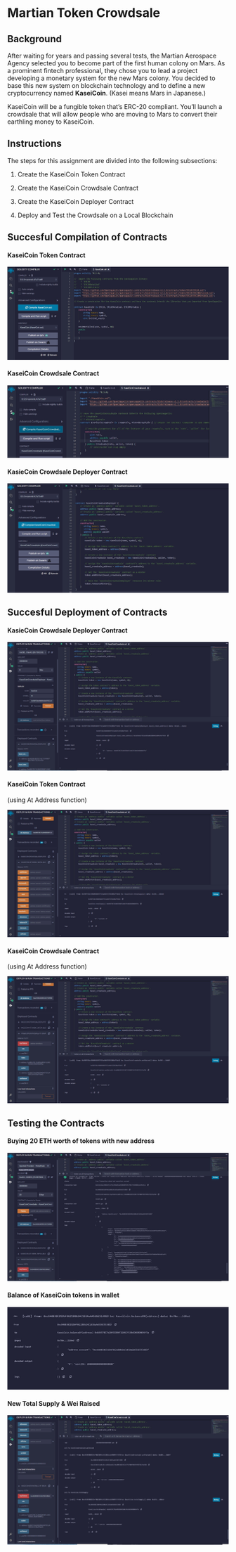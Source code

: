 # Martian Token Crowdsale

## Background

After waiting for years and passing several tests, the Martian Aerospace Agency selected you to become part of the first human colony on Mars. As a prominent fintech professional, they chose you to lead a project developing a monetary system for the new Mars colony. You decided to base this new system on blockchain technology and to define a new cryptocurrency named **KaseiCoin**. (Kasei means Mars in Japanese.)

KaseiCoin will be a fungible token that’s ERC-20 compliant. You’ll launch a crowdsale that will allow people who are moving to Mars to convert their earthling money to KaseiCoin.

## Instructions

The steps for this assignment are divided into the following subsections:

1. Create the KaseiCoin Token Contract

2. Create the KaseiCoin Crowdsale Contract

3. Create the KaseiCoin Deployer Contract

4. Deploy and Test the Crowdsale on a Local Blockchain

## Succesful Compilation of Contracts

#### KaseiCoin Token Contract

![](/Evaluation_Evidence/compiled_KaseiCoin_contract.jpg)

#### KaseiCoin Crowdsale Contract 

![](/Evaluation_Evidence/compiled_KaseiCoinCrowdsale_contract.jpg)

#### KasieCoin Crowdsale Deployer Contract

![](/Evaluation_Evidence/compiled_KaseiCoin_deployer.jpg)

## Succesful Deployment of Contracts

#### KasieCoin Crowdsale Deployer Contract

![](/Evaluation_Evidence/deploy_KaseiCoin_CrowdsaleDeployer.jpg)

#### KaseiCoin Token Contract
(using At Address function)

![](/Evaluation_Evidence/deploy_KaseiCoin_token_atAddress.jpg)

#### KaseiCoin Crowdsale Contract
(using At Address function)

![](/Evaluation_Evidence/deploy_KaseiCoin_Crowdsale_atAddress.jpg)

## Testing the Contracts

#### Buying 20 ETH worth of tokens with new address

![](/Evaluation_Evidence/Buy_20_eth_worth_of_tokens.jpg)

#### Balance of KaseiCoin tokens in wallet

![](/Evaluation_Evidence/balanceOf.jpg)

#### New Total Supply & Wei Raised

![](/Evaluation_Evidence/new_supply_and_wei_raised.jpg)
